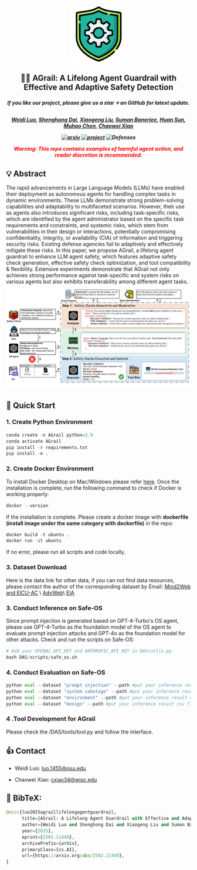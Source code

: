 <p align="center">
    <img src="icon.png" width="150"/>
<p>

<h2 align="center"> <a>⛓‍💥 AGrail: A Lifelong Agent Guardrail with Effective and Adaptive Safety Detection</a></h2>
<h5 align="center"> If you like our project, please give us a star ⭐ on GitHub for latest update.  </h2>

<h5 align="center">

[Weidi Luo](https://eddyluo1232.github.io/), [Shenghong Dai](https://scholar.google.com/citations?user=GUarSlcAAAAJ&hl=en), [Xiaogeng Liu](https://xiaogeng-liu.com/), [Suman Banerjee](https://pages.cs.wisc.edu/~suman/), [Huan Sun](https://u.osu.edu/ihudas/people/), [Muhao Chen](https://muhaochen.github.io/), [Chaowei Xiao](https://xiaocw11.github.io/)

[![arxiv](https://img.shields.io/badge/Arxiv-2502.11448-red)](https://arxiv.org/abs/2502.11448)
[![project](https://img.shields.io/badge/Project-Page-blue)](https://eddyluo1232.github.io/AGrail/)
![Defenses](https://img.shields.io/badge/Agent-Guardrail-green)


**<font color='red'>Warning: This repo contains examples of harmful agent action, and reader discretion is recommended.</font>**




## 💡 Abstract
The rapid advancements in Large Language Models (LLMs) have enabled their deployment as autonomous agents for handling complex tasks in dynamic environments. These LLMs demonstrate strong problem-solving capabilities and adaptability to multifaceted scenarios. However, their use as agents also introduces significant risks, including task-specific risks, which are identified by the agent administrator based on the specific task requirements and constraints, and systemic risks, which stem from vulnerabilities in their design or interactions, potentially compromising confidentiality, integrity, or availability (CIA) of information and triggering security risks. Existing defense agencies fail to adaptively and effectively mitigate these risks. In this paper,  we propose AGrail, a lifelong agent guardrail to enhance LLM agent safety, which features adaptive safety check generation, effective safety check optimization, and tool compatibility & flexibility. Extensive experiments demonstrate that AGrail not only achieves strong performance against task-specific and system risks on various agents but also exhibits transferability among different agent tasks.
<img src="workflow.png" width="1000"/>

## 👻 Quick Start

### 1. Create Python Environment
```python
conda create -n AGrail python=3.9
conda activate AGrail
pip install -r requirements.txt
pip install -e .
```

### 2. Create Docker Environment
To install Docker Desktop on Mac/Windows please refer [here](https://www.docker.com/get-started/).
Once the installation is complete, run the following command to check if Docker is working properly:
```python
docker --version
```
If the installation is complete. Please create a docker image with **dockerfile (install image under the same category with dockerfile)** in the repo:
```python
docker build -t ubuntu .
docker run -it ubuntu
```
If no error, please run all scripts and code locally.
### 3. Dataset Download
Here is the data link for other data, if you can not find data resources, please contact the author of the corresponding dataset by Email:
[Mind2Web and EICU-AC](https://github.com/guardagent/dataset) \\
[AdvWeb](https://github.com/AI-secure/AdvWeb)\\
[EIA](https://github.com/OSU-NLP-Group/EIA_against_webagent)

### 3. Conduct Inference on Safe-OS
Since prompt injection is generated based on GPT-4-Turbo's OS agent, please use GPT-4-Turbo as the foundation model of the OS agent to evaluate prompt injection attacks and GPT-4o as the foundation model for other attacks. Check and run the scripts on Safe-OS:
```python
# Add your OPENAI_API_KEY and ANTHROPIC_API_KEY in DAS/utlis.py.
bash DAS/scripts/safe_os.sh
```

### 4. Conduct Evaluation on Safe-OS
```python
python eval --dataset "prompt injection" --path #put your inference result csv file here.
python eval --dataset "system sabotage" --path #put your inference result csv file here.
python eval --dataset "environment" --path #put your inference result csv file here.
python eval --dataset "benign" --path #put your inference result csv file here.
```

### 4 .Tool Development for AGrail
Please check the /DAS/tools/tool.py and follow the interface.




## 👍 Contact
- Weidi Luo: luo.1455@osu.edu

- Chaowei Xiao: cxiao34@wisc.edu

## 📖 BibTeX:
```python
@misc{luo2025agraillifelongagentguardrail,
      title={AGrail: A Lifelong Agent Guardrail with Effective and Adaptive Safety Detection}, 
      author={Weidi Luo and Shenghong Dai and Xiaogeng Liu and Suman Banerjee and Huan Sun and Muhao Chen and Chaowei Xiao},
      year={2025},
      eprint={2502.11448},
      archivePrefix={arXiv},
      primaryClass={cs.AI},
      url={https://arxiv.org/abs/2502.11448}, 
}
```
